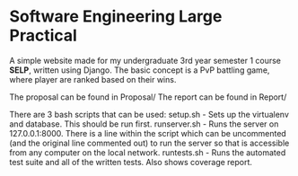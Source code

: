  Software Engineering Large Practical
=======
 
 A simple website made for my undergraduate 3rd year semester 1 course __SELP__, written using Django.
 The basic concept is a PvP battling game, where player are ranked based on their wins.

The proposal can be found in Proposal/
The report can be found in Report/

There are 3 bash scripts that can be used:
setup.sh 		- Sets up the virtualenv and database. This should be run first.
runserver.sh 	- Runs the server on 127.0.0.1:8000. There is a line within the script which can be uncommented (and the original line commented out) to run the server so that is accessible from any computer on the local network.
runtests.sh 	- Runs the automated test suite and all of the written tests. Also shows coverage report.